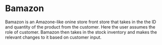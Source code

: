 # Bamazon

Bamazon is an Amazone-like onine store front store that takes in the the ID and quantity of the product from the customer.
Here the user assumes the role of customer.
Bamazon then takes in the stock inventory and makes the relevant changes to it based on customer input.
